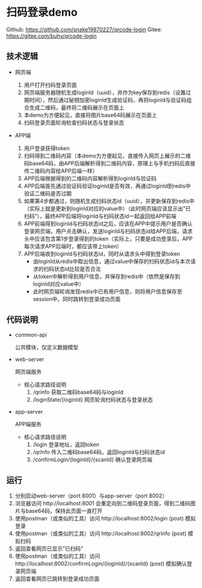 # 扫码登录demo

Github: https://github.com/snake19870227/qrcode-login
Gitee: https://gitee.com/buhy/qrcode-login

## 技术逻辑

- 网页端

    1. 用户打开扫码登录页面
    2. 网页端服务器随机生成loginId（uuid），并作为key保存到redis（设置过期时间），然后通过秘钥加密loginId生成验证码，再将loginId与验证码组合生成二维码，最终将二维码展示在页面上
    3. 本demo为方便起见，直接将图片base64码展示在页面上
    4. 扫码登录页面轮询检查扫码状态与登录状态

- APP端
    1. 用户登录获得token
    2. 扫码得到二维码内容（本demo为方便起见，直接传入网页上展示的二维码base64码，由APP后端解析得到二维码内容，原理上与手机扫码后直接传二维码内容给APP后端一样）
    3. APP后端根据得到的二维码内容解析得到loginId与验证码
    4. APP后端首先通过验证码验证loginId是否有效，再通过loginId到redis中验证二维码是否过期
    5. 如果第4步都通过，则随机生成扫码状态id（uuid），并更新保存到redis中（实际上就是更新到loginId对应的value中）（此时网页端应该显示出”已扫码“），最终APP后端将loginId与扫码状态id一起返回给APP前端
    6. APP前端得到loginId与扫码状态id之后，应该在APP中提示用户是否确认登录网页端，用户点击确认，发送loginId与扫码状态id给APP后端，请求头中应该包含第1步登录得到的token（实际上，只要是成功登录后，APP每次请求APP后端时，都应该带上token）
    7. APP后端收到loginId与扫码状态id，同时从请求头中得到登录token
        - 由loginId从redis中取出信息，通过value中保存的扫码状态id与本次请求的扫码状态id比较是否合法
        - 从token中解析得到用户信息，并保存到redis中（依然是保存到loginId对应value中） 
        - 此时网页端轮询发现redis中已有用户信息，则将用户信息保存至session中，同时跳转到登录成功页面

## 代码说明

- common-api

  公共模块，仅定义数据模型

- web-server

  网页端服务

    - 核心请求路径说明
        1. /qrinfo
        获取二维码base64码与loginId
        2. /loginState/{loginId}
        网页轮询扫码状态与登录状态
- app-server

  APP端服务
    - 核心请求路径说明
        1. /login
        登录地址，返回token
        2. /qrInfo
        传入二维码base64码，返回loginId与扫码状态id
        3. /confirmLogin/{loginId}/{scanId}
        确认登录网页端

## 运行

1. 分别启动web-server（port 8001）与app-server（port 8002）
2. 浏览器访问 http://localhost:8001 会重定向到二维码登录页面，得到二维码图片与base64码，保持此页面一直打开
3. 使用postman（或类似的工具）访问 http://localhost:8002/login (post) 模拟登录
4. 使用postman（或类似的工具）访问 http://localhost:8002/qrInfo (post) 模拟扫码
5. 返回查看网页已显示”已扫码“
6. 使用postman（或类似的工具）访问 http://localhost:8002/confirmLogin/{loginId}/{scanId} (post) 模拟确认登录网页端
7. 返回查看网页已跳转到登录成功页面